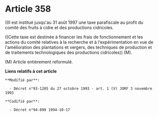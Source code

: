 # Article 358

((Il est institué jusqu'au 31 août 1997 une taxe parafiscale au profit du comité des fruits à cidre et des productions
cidricoles.

((Cette taxe est destinée à financer les frais de fonctionnement et les actions du comité relatives à la recherche et à
l'expérimentation en vue de l'amélioration des plantations et vergers, des techniques de production et de traitements
technologiques des productions cidricoles)) (M).

(M) Article entièrement reformulé.

**Liens relatifs à cet article**

	**Modifié par**:

	  - Décret n°93-1205 du 27 octobre 1993 - art. 1 (V) JORF 3 novembre 1993

	**Codifié par**:

	  - Décret n°94-899 1994-10-17
